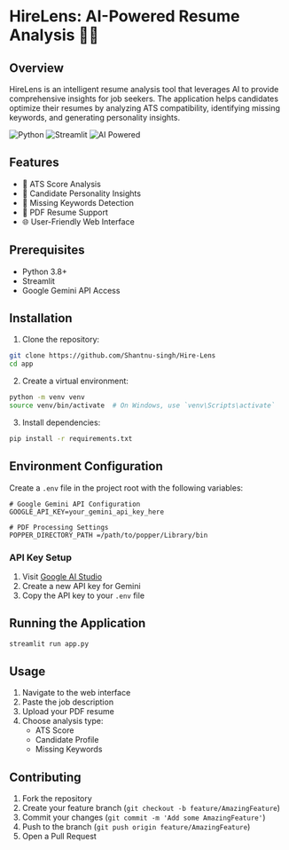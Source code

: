 # HireLens: AI-Powered Resume Analysis 📄🤖

## Overview

HireLens is an intelligent resume analysis tool that leverages AI to provide comprehensive insights for job seekers. The application helps candidates optimize their resumes by analyzing ATS compatibility, identifying missing keywords, and generating personality insights.

![Python](https://img.shields.io/badge/Python-3.8+-blue)
![Streamlit](https://img.shields.io/badge/Streamlit-1.20+-green)
![AI Powered](https://img.shields.io/badge/AI-Powered-orange)

## Features

- 🤖 ATS Score Analysis
- 👤 Candidate Personality Insights
- 🔑 Missing Keywords Detection
- 📄 PDF Resume Support
- 🌐 User-Friendly Web Interface

## Prerequisites

- Python 3.8+
- Streamlit
- Google Gemini API Access

## Installation

1. Clone the repository:
```bash
git clone https://github.com/Shantnu-singh/Hire-Lens
cd app
```

2. Create a virtual environment:
```bash
python -m venv venv
source venv/bin/activate  # On Windows, use `venv\Scripts\activate`
```

3. Install dependencies:
```bash
pip install -r requirements.txt
```

## Environment Configuration

Create a `.env` file in the project root with the following variables:

```env
# Google Gemini API Configuration
GOOGLE_API_KEY=your_gemini_api_key_here

# PDF Processing Settings
POPPER_DIRECTORY_PATH =/path/to/popper/Library/bin

```

### API Key Setup

1. Visit [Google AI Studio](https://makersuite.google.com/app/apikey)
2. Create a new API key for Gemini
3. Copy the API key to your `.env` file

## Running the Application

```bash
streamlit run app.py
```


## Usage

1. Navigate to the web interface
2. Paste the job description
3. Upload your PDF resume
4. Choose analysis type:
   - ATS Score
   - Candidate Profile
   - Missing Keywords

## Contributing

1. Fork the repository
2. Create your feature branch (`git checkout -b feature/AmazingFeature`)
3. Commit your changes (`git commit -m 'Add some AmazingFeature'`)
4. Push to the branch (`git push origin feature/AmazingFeature`)
5. Open a Pull Request

